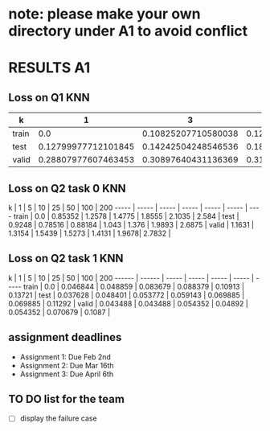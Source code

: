 # note: please make your own directory under A1 to avoid conflict
# RESULTS A1

## Loss on Q1 KNN

k | 1 | 3 | 5 | 50 
------ | ------ | ----- | ----- | ----
train | 0.0 | 0.10825207710580038 | 0.12183845521874122 | 1.2477892734500411 |
test | 0.12799977712101845 | 0.14242504248546536 | 0.18633105926605592 | 0.70693467047889302 |
valid | 0.28807977607463453 | 0.30897640431136369 | 0.31043863052707066 | 1.2230445257949047 |

## Loss on Q2 task 0 KNN

 k | 1 | 5 | 10 | 25 | 50 | 100 | 200 
----- | ----- | ----- | ----- | ----- | ----- | ----
train | 0.0 | 0.85352 | 1.2578 | 1.4775 | 1.8555 | 2.1035 | 2.584 |
test | 0.9248 | 0.78516 | 0.88184 | 1.043 | 1.376 | 1.9893 | 2.6875 |
valid | 1.1631 | 1.3154 | 1.5439 | 1.5273 | 1.4131 | 1.9678| 2.7832 |

## Loss on Q2 task 1 KNN
k | 1 | 5 | 10 | 25 | 50 | 100 | 200 
------ | ------ | ----- | ----- | ----- | ----- | -----
train | 0.0 | 0.046844 | 0.048859 | 0.083679 | 0.088379 | 0.10913 | 0.13721 |
test | 0.037628 | 0.048401 | 0.053772 | 0.059143 | 0.069885 | 0.069885 | 0.11292 |
valid | 0.043488 | 0.043488 | 0.054352 | 0.04892 | 0.054352 | 0.070679 | 0.1087 |




## assignment deadlines
* Assignment 1: Due Feb 2nd
* Assignment 2: Due Mar 16th
* Assignment 3: Due April 6th

## TO DO list for the team
- [ ] display the failure case
